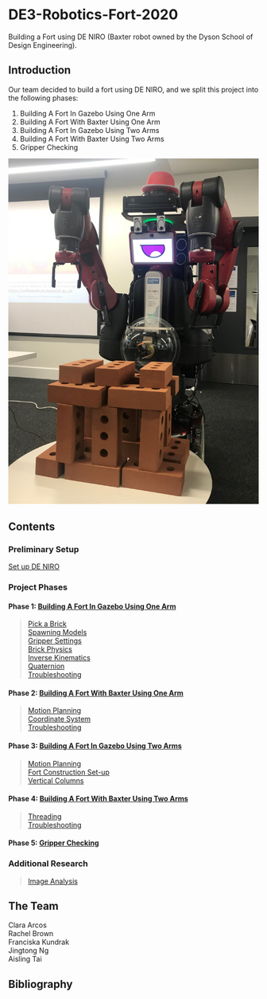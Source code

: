 # DE3-Robotics-Fort-2020
Building a Fort using DE NIRO (Baxter robot owned by the Dyson School of Design Engineering).
## Introduction
Our team decided to build a fort using DE NIRO, and we split this project into the following phases:
1. Building A Fort In Gazebo Using One Arm
2. Building A Fort With Baxter Using One Arm
3. Building A Fort In Gazebo Using Two Arms
4. Building A Fort With Baxter Using Two Arms
5. Gripper Checking

![Image of DENIRO after building the Fort](https://github.com/fkundrak/DE3-Robotics-Fort-2020/blob/master/img/deniro_fort.jpg)

## Contents

### Preliminary Setup
[Set up DE NIRO](https://github.com/fkundrak/DE3-Robotics-Fort-2020/wiki/Set-up-DE-NIRO)

### Project Phases

#### Phase 1: [Building A Fort In Gazebo Using One Arm](https://github.com/fkundrak/DE3-Robotics-Fort-2020/wiki/Phase-1:-Building-A-Fort-In-Gazebo-Using-One-Arm)
> [Pick a Brick](https://github.com/fkundrak/DE3-Robotics-Fort-2020/wiki/Pick-a-Brick) \
> [Spawning Models](https://github.com/fkundrak/DE3-Robotics-Fort-2020/wiki/Spawning-Models-in-Gazebo) \
> [Gripper Settings](https://github.com/fkundrak/DE3-Robotics-Fort-2020/wiki/Changing-the-Gripper-Settings) \
> [Brick Physics](https://github.com/fkundrak/DE3-Robotics-Fort-2020/wiki/Brick-Physics) \
> [Inverse Kinematics](https://github.com/fkundrak/DE3-Robotics-Fort-2020/wiki/Understanding-Inverse-Kinematics) \
> [Quaternion](https://github.com/fkundrak/DE3-Robotics-Fort-2020/wiki/Understanding-Quaternion) \
> [Troubleshooting](https://github.com/fkundrak/DE3-Robotics-Fort-2020/wiki/Phase-1:-Troubleshooting)

#### Phase 2: [Building A Fort With Baxter Using One Arm](https://github.com/fkundrak/DE3-Robotics-Fort-2020/wiki/Phase-2:-Building-A-Fort-With-Baxter-Using-One-Arm)
> [Motion Planning](https://github.com/fkundrak/DE3-Robotics-Fort-2020/wiki/Phase-2:-Motion-Planning) \
> [Coordinate System](https://github.com/fkundrak/DE3-Robotics-Fort-2020/wiki/Coordinate-System) \
> [Troubleshooting](https://github.com/fkundrak/DE3-Robotics-Fort-2020/wiki/Phase-2:-Troubleshooting)

#### Phase 3: [Building A Fort In Gazebo Using Two Arms](https://github.com/fkundrak/DE3-Robotics-Fort-2020/wiki/Phase-3:-Building-A-Fort-In-Gazebo-Using-Two-Arms)
> [Motion Planning](https://github.com/fkundrak/DE3-Robotics-Fort-2020/wiki/Phase-3:-Motion-Planning) \
> [Fort Construction Set-up](https://github.com/fkundrak/DE3-Robotics-Fort-2020/wiki/Fort-Construction-Set-up) \
> [Vertical Columns](https://github.com/fkundrak/DE3-Robotics-Fort-2020/wiki/Vertical-Columns)

#### Phase 4: [Building A Fort With Baxter Using Two Arms](https://github.com/fkundrak/DE3-Robotics-Fort-2020/wiki/Phase-4:-Building-A-Fort-With-Baxter-Using-Two-Arms)
> [Threading](https://github.com/fkundrak/DE3-Robotics-Fort-2020/wiki/Controlling-Both-Arms-Using-Threading) \
> [Troubleshooting](https://github.com/fkundrak/DE3-Robotics-Fort-2020/wiki/Phase-4:-Troubleshooting)

#### Phase 5: [Gripper Checking](https://github.com/fkundrak/DE3-Robotics-Fort-2020/wiki/Phase-5:-Gripper-Checking)

### Additional Research
> [Image Analysis](https://github.com/fkundrak/DE3-Robotics-Fort-2020/wiki/Image-Analysis)

## The Team

Clara Arcos \
Rachel Brown \
Franciska Kundrak \
Jingtong Ng \
Aisling Tai

## Bibliography
